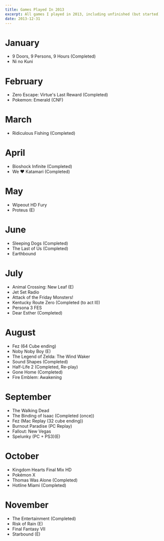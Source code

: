 ```yaml
---
title: Games Played In 2013
excerpt: All games I played in 2013, including unfinished (but started)
date: 2013-12-31
---
```


# January
- 9 Doors, 9 Persons, 9 Hours (Completed)
- Ni no Kuni

# February
- Zero Escape: Virtue's Last Reward (Completed)
- Pokemon: Emerald (CNF)

# March
- Ridiculous Fishing (Completed)

# April
- Bioshock Infinite (Completed)
- We ♥ Katamari (Completed)

# May
- Wipeout HD Fury
- Proteus (E)

# June
- Sleeping Dogs (Completed)
- The Last of Us (Completed)
- Earthbound

# July
- Animal Crossing: New Leaf (E)
- Jet Set Radio
- Attack of the Friday Monsters!
- Kentucky Route Zero (Completed (to act II))
- Persona 3 FES
- Dear Esther (Completed)

# August
- Fez (64 Cube ending)
- Noby Noby Boy (E)
- The Legend of Zelda: The Wind Waker
- Sound Shapes (Completed)
- Half-Life 2 (Completed, Re-play)
- Gone Home (Completed)
- Fire Emblem: Awakening

# September
- The Walking Dead
- The Binding of Isaac (Completed (once))
- Fez (Mac Replay (32 cube ending))
- Burnout Paradise (PC Replay)
- Fallout: New Vegas
- Spelunky (PC + PS3)(E)

# October
- Kingdom Hearts Final Mix HD
- Pokémon X
- Thomas Was Alone (Completed)
- Hotline Miami (Completed)

# November
- The Entertainment (Completed)
- Risk of Rain (E)
- Final Fantasy VII
- Starbound (E)
